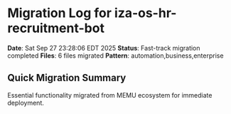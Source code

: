 # Migration Log for iza-os-hr-recruitment-bot

**Date**: Sat Sep 27 23:28:06 EDT 2025
**Status**: Fast-track migration completed
**Files**:        6 files migrated
**Pattern**: automation,business,enterprise

## Quick Migration Summary
Essential functionality migrated from MEMU ecosystem for immediate deployment.
